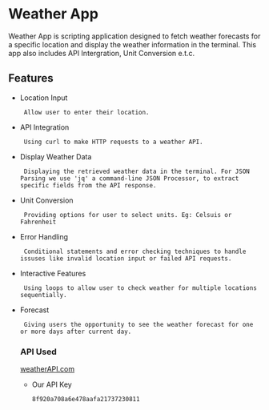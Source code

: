 # Weather App
Weather App is scripting application designed to fetch weather forecasts for a specific location and display the weather information in the terminal. This app also includes API Intergration, Unit Conversion e.t.c.

## Features
+ Location Input
  ~~~
   Allow user to enter their location.
  ~~~
 
+ API Integration
  ~~~
   Using curl to make HTTP requests to a weather API.
  ~~~
 
+ Display Weather Data
  ~~~
   Displaying the retrieved weather data in the terminal. For JSON Parsing we use 'jq' a command-line JSON Processor, to extract specific fields from the API response.
  ~~~
 
+ Unit Conversion
  ~~~
   Providing options for user to select units. Eg: Celsuis or Fahrenheit
  ~~~
  
+ Error Handling
  ~~~
   Conditional statements and error checking techniques to handle issuses like invalid location input or failed API requests.
  ~~~
 
+ Interactive Features
  ~~~
   Using loops to allow user to check weather for multiple locations sequentially.
  ~~~
  
+ Forecast
  ~~~
   Giving users the opportunity to see the weather forecast for one or more days after current day.
  ~~~

   ### API Used

    [weatherAPI.com](https://www.weatherapi.com/)
    
    + Our API Key
      ~~~
      8f920a708a6e478aafa21737230811
      ~~~
